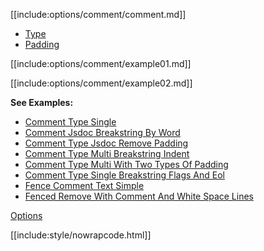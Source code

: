 [[include:options/comment/comment.md]]

* [Type](type/)
* [Padding](Padding/)

[[include:options/comment/example01.md]]

[[include:options/comment/example02.md]]

**See Examples:**

* [Comment Type Single](/grunt-build-include/pages/examples/CommentTypeSingle.html)
* [Comment Jsdoc Breakstring By Word](/grunt-build-include/pages/examples/CommentJsdocBreakstringByWord.html)
* [Comment Type Jsdoc Remove Padding](/grunt-build-include/pages/examples/CommentTypeJsdocRemovePadding.html)
* [Comment Type Multi Breakstring Indent](/grunt-build-include/pages/examples/CommentTypeMultiBreakstringIndent.html)
* [Comment Type Multi With Two Types Of Padding](/grunt-build-include/pages/examples/CommentTypeMultiWithTwoTypesOfPadding.html)
* [Comment Type Single Breakstring Flags And Eol](/grunt-build-include/pages/examples/CommentTypeSingleBreakstringFlagsAndEol.html)
* [Fence Comment Text Simple](/grunt-build-include/pages/examples/FenceCommentTextSimple.html)
* [Fenced Remove With Comment And White Space Lines](/grunt-build-include/pages/examples/FencedRemoveWithCommentAndWhiteSpaceLines.html)

[Options](../)

[[include:style/nowrapcode.html]]  